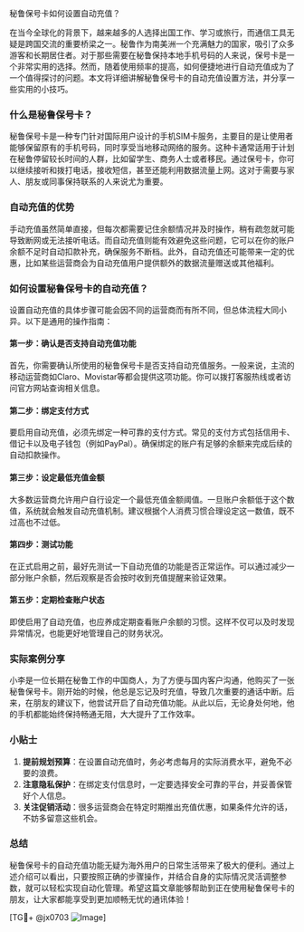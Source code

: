 秘鲁保号卡如何设置自动充值？

在当今全球化的背景下，越来越多的人选择出国工作、学习或旅行，而通信工具无疑是跨国交流的重要桥梁之一。秘鲁作为南美洲一个充满魅力的国家，吸引了众多游客和长期居住者。对于那些需要在秘鲁保持本地手机号码的人来说，保号卡是一个非常实用的选择。然而，随着使用频率的提高，如何便捷地进行自动充值成为了一个值得探讨的问题。本文将详细讲解秘鲁保号卡的自动充值设置方法，并分享一些实用的小技巧。

### 什么是秘鲁保号卡？
秘鲁保号卡是一种专门针对国际用户设计的手机SIM卡服务，主要目的是让使用者能够保留原有的手机号码，同时享受当地移动网络的服务。这种卡通常适用于计划在秘鲁停留较长时间的人群，比如留学生、商务人士或者移民。通过保号卡，你可以继续接听和拨打电话，接收短信，甚至还能利用数据流量上网。这对于需要与家人、朋友或同事保持联系的人来说尤为重要。

### 自动充值的优势
手动充值虽然简单直接，但每次都需要记住余额情况并及时操作，稍有疏忽就可能导致断网或无法接听电话。而自动充值则能有效避免这些问题，它可以在你的账户余额不足时自动扣款补充，确保服务不断档。此外，自动充值还可能带来一定的优惠，比如某些运营商会为自动充值用户提供额外的数据流量赠送或其他福利。

### 如何设置秘鲁保号卡的自动充值？
设置自动充值的具体步骤可能会因不同的运营商而有所不同，但总体流程大同小异。以下是通用的操作指南：

#### 第一步：确认是否支持自动充值功能
首先，你需要确认所使用的秘鲁保号卡是否支持自动充值服务。一般来说，主流的移动运营商如Claro、Movistar等都会提供这项功能。你可以拨打客服热线或者访问官方网站查询相关信息。

#### 第二步：绑定支付方式
要启用自动充值，必须先绑定一种可靠的支付方式。常见的支付方式包括信用卡、借记卡以及电子钱包（例如PayPal）。确保绑定的账户有足够的余额来完成后续的自动扣款操作。

#### 第三步：设定最低充值金额
大多数运营商允许用户自行设定一个最低充值金额阈值。一旦账户余额低于这个数值，系统就会触发自动充值机制。建议根据个人消费习惯合理设定这一数值，既不过高也不过低。

#### 第四步：测试功能
在正式启用之前，最好先测试一下自动充值的功能是否正常运作。可以通过减少一部分账户余额，然后观察是否会按时收到充值提醒来验证效果。

#### 第五步：定期检查账户状态
即使启用了自动充值，也应养成定期查看账户余额的习惯。这样不仅可以及时发现异常情况，也能更好地管理自己的财务状况。

### 实际案例分享
小李是一位长期在秘鲁工作的中国商人，为了方便与国内客户沟通，他购买了一张秘鲁保号卡。刚开始的时候，他总是忘记及时充值，导致几次重要的通话中断。后来，在朋友的建议下，他尝试开启了自动充值功能。从此以后，无论身处何地，他的手机都能始终保持畅通无阻，大大提升了工作效率。

### 小贴士
1. **提前规划预算**：在设置自动充值时，务必考虑每月的实际消费水平，避免不必要的浪费。
2. **注意隐私保护**：在绑定支付信息时，一定要选择安全可靠的平台，并妥善保管好个人信息。
3. **关注促销活动**：很多运营商会在特定时期推出充值优惠，如果条件允许的话，不妨多留意这些机会。

### 总结
秘鲁保号卡的自动充值功能无疑为海外用户的日常生活带来了极大的便利。通过上述介绍可以看出，只要按照正确的步骤操作，并结合自身的实际情况灵活调整参数，就可以轻松实现自动化管理。希望这篇文章能够帮助到正在使用秘鲁保号卡的朋友，让大家都能享受到更加顺畅无忧的通讯体验！

[TG💪+ @jx0703 ![Image](https://github.com/user-attachments/assets/dbca1d08-cadb-493c-b0ec-ad6f7a83f270)]
